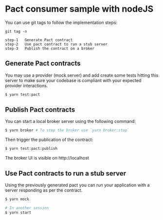 # Pact consumer sample with nodeJS

You can use git tags to follow the implementation steps:

```
git tag -n

step-1   Generate Pact contract
step-2   Use pact contract to run a stub server
step-3   Publish the contract on a broker
```

## Generate Pact contracts

You may use a provider (mock server) and add create some tests hitting this server to make sure your codebase is compliant with your expected provider interactions.

```bash
$ yarn test:pact
```

## Publish Pact contracts

You can start a local broker server using the following command:

```bash
$ yarn broker # To stop the broker use `yarn broker:stop`
```

Then trigger the publication of the contract:

```bash
$ yarn test:pact:publish
```

The broker UI is visible on http://localhost

## Use Pact contracts to run a stub server

Using the previously generated pact you can run your application with a server responding as per the contract.

```bash
$ yarn mock

# In another session
$ yarn start
```
